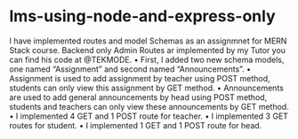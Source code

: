 # lms-using-node-and-express-only
I have implemented routes and model Schemas as an assignmnet for MERN Stack course. Backend only
Admin Routes ar implemented by my Tutor you can  find his code at @TEKMODE.
•	First, I added two new schema models, one named “Assignment” and second named “Announcements”.
•	Assignment is used to add assignment by teacher using POST method, students can only view this assignment by GET method.
•	Announcements are used to add general announcements by head using POST method, students and teachers can only view these announcements by GET method.
•	I implemented 4 GET and 1 POST route for teacher.
•	I implemented 3 GET routes for student.
•	I implemented 1 GET and 1 POST route for head.

